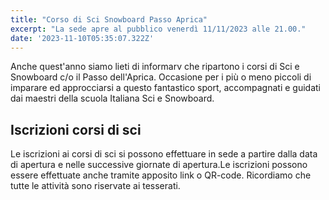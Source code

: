 ```yaml
---
title: "Corso di Sci Snowboard Passo Aprica"
excerpt: "La sede apre al pubblico venerdì 11/11/2023 alle 21.00."
date: '2023-11-10T05:35:07.322Z'
---
```


Anche quest'anno siamo lieti di informarv che ripartono i corsi di Sci e Snowboard c/o il Passo dell'Aprica.
Occasione per i più o meno piccoli di imparare ed approcciarsi a questo fantastico sport, accompagnati e guidati dai maestri della scuola Italiana Sci e Snowboard.

## Iscrizioni corsi di sci

Le iscrizioni ai corsi di sci si possono effettuare in sede a partire dalla data di apertura e nelle successive giornate di apertura.Le iscrizioni possono essere effettuate anche tramite apposito link o QR-code. Ricordiamo che tutte le attività sono riservate ai tesserati.
